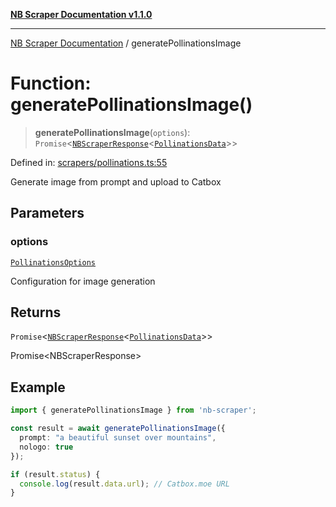 [**NB Scraper Documentation v1.1.0**](../README.md)

***

[NB Scraper Documentation](../globals.md) / generatePollinationsImage

# Function: generatePollinationsImage()

> **generatePollinationsImage**(`options`): `Promise`\<[`NBScraperResponse`](../interfaces/NBScraperResponse.md)\<[`PollinationsData`](../interfaces/PollinationsData.md)\>\>

Defined in: [scrapers/pollinations.ts:55](https://github.com/Chakszzz/NB-Scraper/blob/06c561b9f0d22405d402fc768994dc101fb84509/app/scrapers/pollinations.ts#L55)

Generate image from prompt and upload to Catbox

## Parameters

### options

[`PollinationsOptions`](../interfaces/PollinationsOptions.md)

Configuration for image generation

## Returns

`Promise`\<[`NBScraperResponse`](../interfaces/NBScraperResponse.md)\<[`PollinationsData`](../interfaces/PollinationsData.md)\>\>

Promise<NBScraperResponse<PollinationsData>>

## Example

```typescript
import { generatePollinationsImage } from 'nb-scraper';

const result = await generatePollinationsImage({
  prompt: "a beautiful sunset over mountains",
  nologo: true
});

if (result.status) {
  console.log(result.data.url); // Catbox.moe URL
}
```
